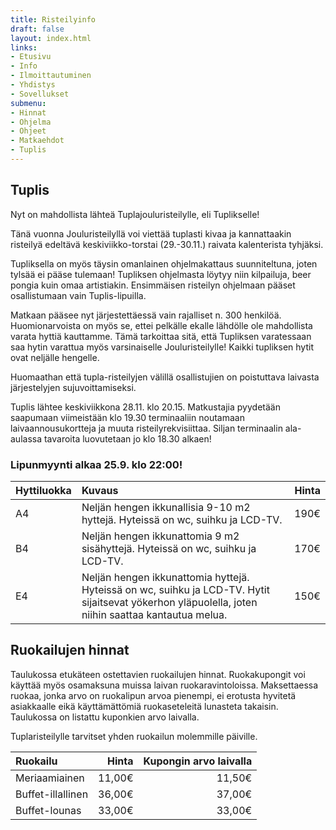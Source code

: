 ```yaml
---
title: Risteilyinfo
draft: false
layout: index.html
links:
- Etusivu
- Info
- Ilmoittautuminen
- Yhdistys
- Sovellukset
submenu:
- Hinnat
- Ohjelma
- Ohjeet
- Matkaehdot
- Tuplis
---
```

## Tuplis

Nyt on mahdollista lähteä Tuplajouluristeilylle, eli Tuplikselle!

Tänä vuonna Jouluristeilyllä voi viettää tuplasti kivaa ja kannattaakin risteilyä edeltävä keskiviikko-torstai (29.-30.11.) raivata kalenterista tyhjäksi.

Tupliksella on myös täysin omanlainen ohjelmakattaus suunniteltuna, joten tylsää ei pääse tulemaan! Tupliksen ohjelmasta löytyy niin kilpailuja, beer pongia kuin omaa artistiakin. Ensimmäisen risteilyn ohjelmaan pääset osallistumaan vain Tuplis-lipuilla.

Matkaan pääsee nyt järjestettäessä vain rajalliset n. 300 henkilöä. Huomionarvoista on myös se, ettei pelkälle ekalle lähdölle ole mahdollista varata hyttiä kauttamme. Tämä tarkoittaa sitä, että Tupliksen varatessaan saa hytin varattua myös varsinaiselle Jouluristeilylle! Kaikki tupliksen hytit ovat neljälle hengelle.

Huomaathan että tupla-risteilyjen välillä osallistujien on poistuttava laivasta järjestelyjen sujuvoittamiseksi.

Tuplis lähtee keskiviikkona 28.11. klo 20.15. Matkustajia pyydetään saapumaan viimeistään klo 19.30 terminaaliin noutamaan laivaannousukortteja ja muuta risteilyrekvisiittaa. Siljan terminaalin ala-aulassa tavaroita luovutetaan jo klo 18.30 alkaen!

### Lipunmyynti alkaa 25.9. klo 22:00!

| Hyttiluokka   | Kuvaus        | Hinta |
|---------------|:--------------| -----:|
| A4 | Neljän hengen ikkunallisia 9-10 m2 hyttejä. Hyteissä on wc, suihku ja LCD-TV. | 190€ |
| B4 |  Neljän hengen ikkunattomia 9 m2 sisähyttejä. Hyteissä on wc, suihku ja LCD-TV.  | 170€ | 
| E4 |  Neljän hengen ikkunattomia hyttejä. Hyteissä on wc, suihku ja LCD-TV. Hytit sijaitsevat yökerhon yläpuolella, joten niihin saattaa kantautua melua.  | 150€ | 

## Ruokailujen hinnat

Taulukossa etukäteen ostettavien ruokailujen hinnat. Ruokakupongit voi käyttää myös osamaksuna muissa laivan ruokaravintoloissa. Maksettaessa ruokaa, jonka arvo on ruokalipun arvoa pienempi, ei erotusta hyvitetä asiakkaalle eikä käyttämättömiä ruokaseteleitä lunasteta takaisin. Taulukossa on listattu kuponkien arvo laivalla.

Tuplaristeilylle tarvitset yhden ruokailun molemmille päiville.

| Ruokailu | Hinta | Kupongin arvo laivalla |
|:---------|------:|-------------:|
|Meriaamiainen | 11,00€ | 11,50€ |
|Buffet-illallinen | 36,00€ | 37,00€ |
|Buffet-lounas | 33,00€ | 33,00€ |
